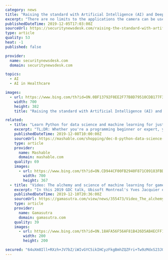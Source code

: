 ```yaml
---
category: news
title: "Raising the standard with Artificial Intelligence (AI) and Deep Learning"
excerpt: "There are no limits to the applications the camera can be used for, and the solution platform is particularly suitable for sectors such as building engineering, energy, civil engineering, industry and production, public services, retail, healthcare, and education. Focus on smart video technologies with Artificial Intelligence and Deep Learning ..."
publishedDateTime: 2019-12-05T17:03:00Z
sourceUrl: https://securitynewsdesk.com/raising-the-standard-with-artificial-intelligence-ai-and-deep-learning/
type: article
quality: 53
heat: -1
published: false

provider:
  name: securitynewsdesk.com
  domain: securitynewsdesk.com

topics:
  - AI
  - AI in Healthcare

images:
  - url: https://www.bing.com/th?id=ON.0BF13792F0EE2F77B8D79510CDB177F3
    width: 700
    height: 382
    title: "Raising the standard with Artificial Intelligence (AI) and Deep Learning"

related:
  - title: "Learn Python for data science and machine learning for just $10"
    excerpt: "TL;DR: Whether you're a programming beginner or expert, you can grab the Python for Data Science and Machine Learning Bootcamp for $9.99, a 94% savings. Both beginners and experienced coders are becoming more interested in data science and machine learning, and there's no better place to start than with Python. This Python for data science and ..."
    publishedDateTime: 2019-12-08T10:00:00Z
    sourceUrl: https://mashable.com/shopping/dec-8-python-data-science-online-course/
    type: article
    provider:
      name: Mashable
      domain: mashable.com
    quality: 69
    images:
      - url: https://www.bing.com/th?id=ON.CD944CF00FB2940F871C09183FBD964A
        width: 700
        height: 367
  - title: "Video: The alchemy and science of machine learning for games"
    excerpt: "In this 2019 GDC talk, Ubisoft Montreal's Yves Jacquier explains Ubisoft's strategy for incorporating modern AI and machine learning in big-budget triple-A games. Jacquier's presentation shed light on how Ubisoft incorporates these new technologies into its production process for making games like Assassin's Creed Odyssey, Rainbow Six ..."
    publishedDateTime: 2019-12-10T20:36:00Z
    sourceUrl: https://gamasutra.com/view/news/355473/Video_The_alchemy_and_science_of_machine_learning_for_games.php
    type: article
    provider:
      name: Gamasutra
      domain: gamasutra.com
    quality: 39
    images:
      - url: https://www.bing.com/th?id=ON.18AFA56F56AF81B426D5AB4ECFF18D3A
        width: 200
        height: 200

secured: "64uXm8Ill+RXzh+JV7bZ/iWIvGYC5ikIHCyzFkgBmhZQZFri+Tw9zMdxS23JG+PH73gOrJSkqPQeXBEUV7C8ZJmH9JxkjlMbHVEMXKH11Q7oG2NPqau3pvcy5iESMD+zM2dRc32WpeX5tGUPPSa/c9T3KvMhASegvB+m3s6ezENEslLm02AcJwTxGCEtUIDiCDcUXeZRcYmE2KG4uLVbeToruGgoxgiz78h2pYHqXXYHC5AZA6au4Iw06rJ0ZFQY0x4pAWOIDQHU5yyxc2Ockw==;/Xx38qQSkeLEE/fG0YLMUA=="
---
```


